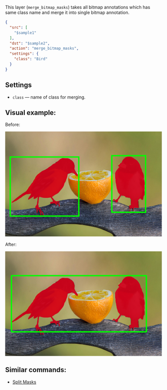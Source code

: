This layer (`merge_bitmap_masks`) takes all bitmap annotations which has same class name and merge it into single bitmap annotation.

```json
{
  "src": [
    "$sample1"
  ],
  "dst": "$sample2",
  "action": "merge_bitmap_masks",
  "settings": {
    "class": "Bird"
  }
}
```

## Settings

- `class` — name of class for merging.


## Visual example:


Before:

![](../../assets/legacy/all_images/split_mask.png)

After:

![](../../assets/legacy/all_images/merge_masks.png)



## Similar commands:
* [Split Masks](split_masks.md)
